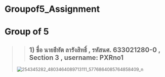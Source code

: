 # Groupof5_Assignment
# Group of 5

>> ## 1) ชื่อ นายธีทัต ลารังสิทธิ์ , รหัสนศ. 633021280-0 , Section 3 , username: PXRno1
>![254345282_4803464089713111_5776864085764858409_n](https://user-images.githubusercontent.com/121214476/209785126-6667dbd5-276d-4e6a-b8c3-3bc563ad9ce5.jpg)
>
